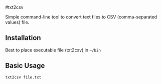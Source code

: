 #txt2csv

Simple command-line tool to convert text files to CSV (comma-separated values) file.

## Installation
Best to place executable file (txt2csv) in `~/bin`

## Basic Usage

`txt2csv file.txt`

